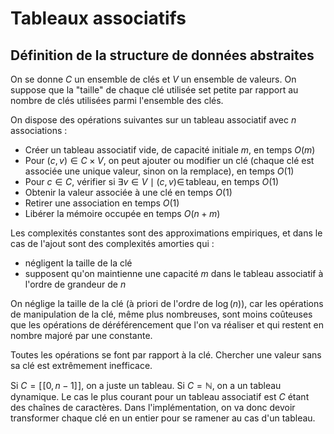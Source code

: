 # Tableaux associatifs
## Définition de la structure de données abstraites
On se donne $C$ un ensemble de clés et $V$ un ensemble de valeurs.
On suppose que la "taille" de chaque clé utilisée set petite par rapport au
nombre de clés utilisées parmi l'ensemble des clés.

On dispose des opérations suivantes sur un tableau associatif avec $n$
associations :
- Créer un tableau associatif vide, de capacité initiale $m$, en temps $O(m)$
- Pour $(c,v) \in C \times V$, on peut ajouter ou modifier un clé (chaque clé
  est associée une unique valeur, sinon on la remplace), en temps $O(1)$
- Pour $c \in C$, vérifier si $\exists v \in V \mid (c,v) \in \,\text{tableau}$,
  en temps $O(1)$
- Obtenir la valeur associée à une clé en temps $O(1)$
- Retirer une association en temps $O(1)$
- Libérer la mémoire occupée en temps $O(n + m)$

Les complexités constantes sont des approximations empiriques, et dans le cas de
l'ajout sont des complexités amorties qui :
- négligent la taille de la clé
- supposent qu'on maintienne une capacité $m$ dans le tableau
  associatif à l'ordre de grandeur de $n$

On néglige la taille de la clé (à priori de l'ordre de $\log(n)$), car les
opérations de manipulation de la clé, même plus nombreuses, sont moins
coûteuses que les opérations de déréférencement que l'on va réaliser et qui
restent en nombre majoré par une constante.

Toutes les opérations se font par rapport à la clé. Chercher une valeur sans sa
clé est extrêmement inefficace.

Si $C = [\![0, n-1]\!]$, on a juste un tableau. Si $C = \mathbb{N}$, on a un
tableau dynamique. Le cas le plus courant pour un tableau associatif
est $C$ étant des chaînes de caractères. Dans l'implémentation, on va donc
devoir transformer chaque clé en un entier pour se ramener au cas d'un tableau.
